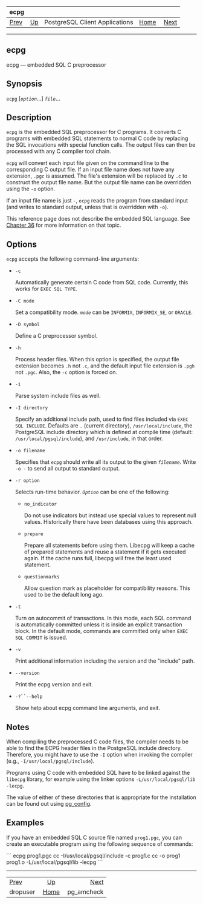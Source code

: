 <!--?xml version="1.0" encoding="UTF-8" standalone="no"?-->

|                  ecpg                 |                                                              |                                |                                                       |                                          |
| :-----------------------------------: | :----------------------------------------------------------- | :----------------------------: | ----------------------------------------------------: | ---------------------------------------: |
| [Prev](app-dropuser.html "dropuser")  | [Up](reference-client.html "PostgreSQL Client Applications") | PostgreSQL Client Applications | [Home](index.html "PostgreSQL 17devel Documentation") |  [Next](app-pgamcheck.html "pg_amcheck") |

***



## ecpg

ecpg — embedded SQL C preprocessor

## Synopsis

`ecpg` \[*`option`*...] *`file`*...

## Description

`ecpg` is the embedded SQL preprocessor for C programs. It converts C programs with embedded SQL statements to normal C code by replacing the SQL invocations with special function calls. The output files can then be processed with any C compiler tool chain.

`ecpg` will convert each input file given on the command line to the corresponding C output file. If an input file name does not have any extension, `.pgc` is assumed. The file's extension will be replaced by `.c` to construct the output file name. But the output file name can be overridden using the `-o` option.

If an input file name is just `-`, `ecpg` reads the program from standard input (and writes to standard output, unless that is overridden with `-o`).

This reference page does not describe the embedded SQL language. See [Chapter 36](ecpg.html "Chapter 36. ECPG — Embedded SQL in C") for more information on that topic.

## Options

`ecpg` accepts the following command-line arguments:

*   `-c`

    Automatically generate certain C code from SQL code. Currently, this works for `EXEC SQL TYPE`.

*   `-C mode`

    Set a compatibility mode. *`mode`* can be `INFORMIX`, `INFORMIX_SE`, or `ORACLE`.

*   `-D symbol`

    Define a C preprocessor symbol.

*   `-h`

    Process header files. When this option is specified, the output file extension becomes `.h` not `.c`, and the default input file extension is `.pgh` not `.pgc`. Also, the `-c` option is forced on.

*   `-i`

    Parse system include files as well.

*   `-I directory`

    Specify an additional include path, used to find files included via `EXEC SQL INCLUDE`. Defaults are `.` (current directory), `/usr/local/include`, the PostgreSQL include directory which is defined at compile time (default: `/usr/local/pgsql/include`), and `/usr/include`, in that order.

*   `-o filename`

    Specifies that `ecpg` should write all its output to the given *`filename`*. Write `-o -` to send all output to standard output.

*   `-r option`

    Selects run-time behavior. *`Option`* can be one of the following:

    *   `no_indicator`

        Do not use indicators but instead use special values to represent null values. Historically there have been databases using this approach.

    *   `prepare`

        Prepare all statements before using them. Libecpg will keep a cache of prepared statements and reuse a statement if it gets executed again. If the cache runs full, libecpg will free the least used statement.

    *   `questionmarks`

        Allow question mark as placeholder for compatibility reasons. This used to be the default long ago.

*   `-t`

    Turn on autocommit of transactions. In this mode, each SQL command is automatically committed unless it is inside an explicit transaction block. In the default mode, commands are committed only when `EXEC SQL COMMIT` is issued.

*   `-v`

    Print additional information including the version and the "include" path.

*   `--version`

    Print the ecpg version and exit.

*   `-?``--help`

    Show help about ecpg command line arguments, and exit.

## Notes

When compiling the preprocessed C code files, the compiler needs to be able to find the ECPG header files in the PostgreSQL include directory. Therefore, you might have to use the `-I` option when invoking the compiler (e.g., `-I/usr/local/pgsql/include`).

Programs using C code with embedded SQL have to be linked against the `libecpg` library, for example using the linker options `-L/usr/local/pgsql/lib -lecpg`.

The value of either of these directories that is appropriate for the installation can be found out using [pg\_config](app-pgconfig.html "pg_config").

## Examples

If you have an embedded SQL C source file named `prog1.pgc`, you can create an executable program using the following sequence of commands:

\`\`\` ecpg prog1.pgc cc -I/usr/local/pgsql/include -c prog1.c cc -o prog1 prog1.o -L/usr/local/pgsql/lib -lecpg \`\`\`

***

|                                       |                                                              |                                          |
| :------------------------------------ | :----------------------------------------------------------: | ---------------------------------------: |
| [Prev](app-dropuser.html "dropuser")  | [Up](reference-client.html "PostgreSQL Client Applications") |  [Next](app-pgamcheck.html "pg_amcheck") |
| dropuser                              |     [Home](index.html "PostgreSQL 17devel Documentation")    |                              pg\_amcheck |

